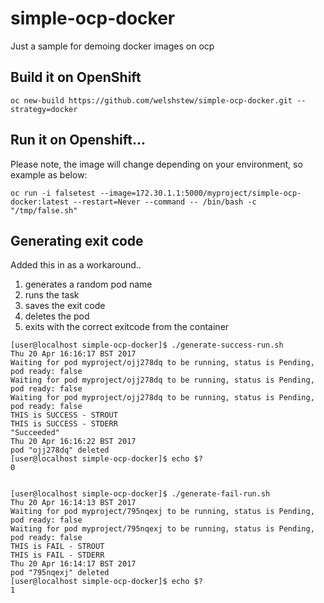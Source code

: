 # simple-ocp-docker
Just a sample for demoing docker images on ocp

## Build it on OpenShift

```
oc new-build https://github.com/welshstew/simple-ocp-docker.git --strategy=docker
```

## Run it on Openshift...

Please note, the image will change depending on your environment, so example as below:

```
oc run -i falsetest --image=172.30.1.1:5000/myproject/simple-ocp-docker:latest --restart=Never --command -- /bin/bash -c "/tmp/false.sh"
```


## Generating exit code

Added this in as a workaround..

1. generates a random pod name
2. runs the task
3. saves the exit code
4. deletes the pod
5. exits with the correct exitcode from the container


```
[user@localhost simple-ocp-docker]$ ./generate-success-run.sh 
Thu 20 Apr 16:16:17 BST 2017
Waiting for pod myproject/ojj278dq to be running, status is Pending, pod ready: false
Waiting for pod myproject/ojj278dq to be running, status is Pending, pod ready: false
Waiting for pod myproject/ojj278dq to be running, status is Pending, pod ready: false
THIS is SUCCESS - STROUT
THIS is SUCCESS - STDERR
"Succeeded"
Thu 20 Apr 16:16:22 BST 2017
pod "ojj278dq" deleted
[user@localhost simple-ocp-docker]$ echo $?
0


[user@localhost simple-ocp-docker]$ ./generate-fail-run.sh 
Thu 20 Apr 16:14:13 BST 2017
Waiting for pod myproject/795nqexj to be running, status is Pending, pod ready: false
Waiting for pod myproject/795nqexj to be running, status is Pending, pod ready: false
THIS is FAIL - STROUT
THIS is FAIL - STDERR
Thu 20 Apr 16:14:17 BST 2017
pod "795nqexj" deleted
[user@localhost simple-ocp-docker]$ echo $?
1
```

